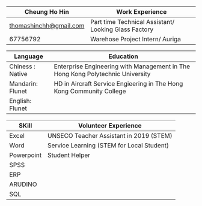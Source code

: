 Cheung Ho Hin </br>| Work Experience</br>
------------ | ------------- 
thomashinchh@gmail.com | Part time Technical Assistant/ Looking Glass Factory
67756792 | Warehose Project Intern/ Auriga

Language </br>| Education</br>
------------ | ------------- 
Chiness : Native| Enterprise Engineering with Management in The Hong Kong Polytechnic University
Mandarin: Flunet | HD in Aircraft Service Engieering in The Hong Kong Community College
English: Flunet |

SKill </br>| Volunteer Experience </br>
------------ | ------------- 
Excel | UNSECO Teacher Assistant in 2019 (STEM)
Word| Service Learning (STEM for Local Student)
Powerpoint| Student Helper
SPSS |
ERP|
ARUDINO|
SQL|

<!---
thomas0981/thomas0981 is a ✨ special ✨ repository because its `README.md` (this file) appears on your GitHub profile.
You can click the Preview link to take a look at your changes.
--->
